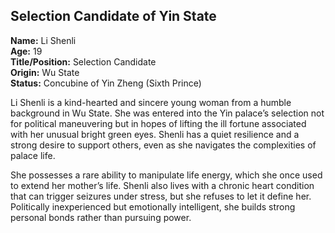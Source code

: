 ## Selection Candidate of Yin State  
**Name:** Li Shenli  
**Age:** 19  
**Title/Position:** Selection Candidate  
**Origin:** Wu State  
**Status:** Concubine of Yin Zheng (Sixth Prince)  

Li Shenli is a kind-hearted and sincere young woman from a humble background in Wu State. She was entered into the Yin palace’s selection not for political maneuvering but in hopes of lifting the ill fortune associated with her unusual bright green eyes. Shenli has a quiet resilience and a strong desire to support others, even as she navigates the complexities of palace life.  

She possesses a rare ability to manipulate life energy, which she once used to extend her mother’s life. Shenli also lives with a chronic heart condition that can trigger seizures under stress, but she refuses to let it define her. Politically inexperienced but emotionally intelligent, she builds strong personal bonds rather than pursuing power.

